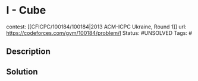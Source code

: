# I - Cube

contest: [[CFICPC/100184/100184|2013 ACM-ICPC Ukraine, Round 1]]
url: https://codeforces.com/gym/100184/problem/I
Status: #UNSOLVED
Tags: #

## Description

## Solution

